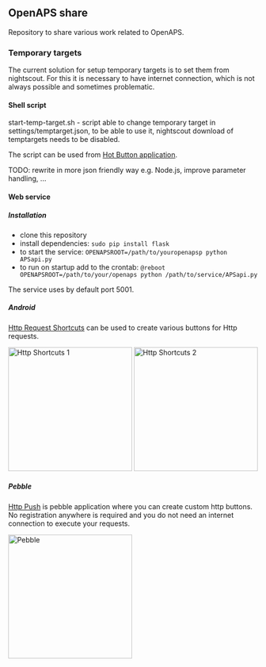 ## OpenAPS share 
Repository to share various work related to OpenAPS.

### Temporary targets
The current solution for setup temporary targets is to set them from nightscout. For this it is necessary to have internet connection, which is not always possible and sometimes problematic.

#### Shell script
start-temp-target.sh - script able to change temporary target in settings/temptarget.json, to be able to use it, nightscout download of temptargets needs to be disabled.

The script can be used from [Hot Button application](https://play.google.com/store/apps/details?id=crosien.HotButton).

TODO: rewrite in more json friendly way e.g. Node.js, improve parameter handling, ...

#### Web service 
##### Installation
- clone this repository
- install dependencies: ```sudo pip install flask```
- to start the service: ```OPENAPSROOT=/path/to/youropenapsp python APSapi.py```
- to run on startup add to the crontab: ```@reboot OPENAPSROOT=/path/to/your/openaps python /path/to/service/APSapi.py```

The service uses by default port 5001.

##### Android
[Http Request Shortcuts](https://play.google.com/store/apps/details?id=ch.rmy.android.http_shortcuts) can be used to create various buttons for Http requests. 

<img src="https://github.com/lukas-ondriga/openaps-share/blob/master/Screenshot_20170218-162143.png" alt="Http Shortcuts 1" width="250"/>
<img src="https://github.com/lukas-ondriga/openaps-share/blob/master/Screenshot_20170218-162223.png" alt="Http Shortcuts 2" width="250"/>

##### Pebble
[Http Push](https://apps.getpebble.com/en_US/application/567af43af66b129c7200002b) is pebble application where you can create custom http buttons. No registration anywhere is required and you do not need an internet connection to execute your requests.

<img src="https://github.com/lukas-ondriga/openaps-share/blob/master/Screenshot_20170218-162111.png" alt="Pebble" width="250"/>
